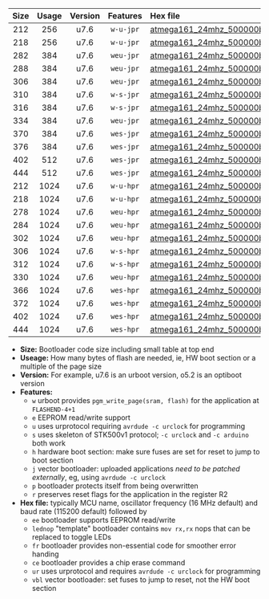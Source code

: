 |Size|Usage|Version|Features|Hex file|
|:-:|:-:|:-:|:-:|:--|
|212|256|u7.6|`w-u-jpr`|[atmega161_24mhz_500000bps_ur_vbl.hex](https://raw.githubusercontent.com/stefanrueger/urboot/main/atmega161_24mhz_500000bps_ur_vbl.hex)|
|218|256|u7.6|`w-u-jpr`|[atmega161_24mhz_500000bps_lednop_ur_vbl.hex](https://raw.githubusercontent.com/stefanrueger/urboot/main/atmega161_24mhz_500000bps_lednop_ur_vbl.hex)|
|282|384|u7.6|`weu-jpr`|[atmega161_24mhz_500000bps_ee_ur_vbl.hex](https://raw.githubusercontent.com/stefanrueger/urboot/main/atmega161_24mhz_500000bps_ee_ur_vbl.hex)|
|288|384|u7.6|`weu-jpr`|[atmega161_24mhz_500000bps_ee_lednop_ur_vbl.hex](https://raw.githubusercontent.com/stefanrueger/urboot/main/atmega161_24mhz_500000bps_ee_lednop_ur_vbl.hex)|
|306|384|u7.6|`weu-jpr`|[atmega161_24mhz_500000bps_ee_lednop_fr_ur_vbl.hex](https://raw.githubusercontent.com/stefanrueger/urboot/main/atmega161_24mhz_500000bps_ee_lednop_fr_ur_vbl.hex)|
|310|384|u7.6|`w-s-jpr`|[atmega161_24mhz_500000bps_vbl.hex](https://raw.githubusercontent.com/stefanrueger/urboot/main/atmega161_24mhz_500000bps_vbl.hex)|
|316|384|u7.6|`w-s-jpr`|[atmega161_24mhz_500000bps_lednop_vbl.hex](https://raw.githubusercontent.com/stefanrueger/urboot/main/atmega161_24mhz_500000bps_lednop_vbl.hex)|
|334|384|u7.6|`weu-jpr`|[atmega161_24mhz_500000bps_ee_lednop_fr_ce_ur_vbl.hex](https://raw.githubusercontent.com/stefanrueger/urboot/main/atmega161_24mhz_500000bps_ee_lednop_fr_ce_ur_vbl.hex)|
|370|384|u7.6|`wes-jpr`|[atmega161_24mhz_500000bps_ee_vbl.hex](https://raw.githubusercontent.com/stefanrueger/urboot/main/atmega161_24mhz_500000bps_ee_vbl.hex)|
|376|384|u7.6|`wes-jpr`|[atmega161_24mhz_500000bps_ee_lednop_vbl.hex](https://raw.githubusercontent.com/stefanrueger/urboot/main/atmega161_24mhz_500000bps_ee_lednop_vbl.hex)|
|402|512|u7.6|`wes-jpr`|[atmega161_24mhz_500000bps_ee_lednop_fr_vbl.hex](https://raw.githubusercontent.com/stefanrueger/urboot/main/atmega161_24mhz_500000bps_ee_lednop_fr_vbl.hex)|
|444|512|u7.6|`wes-jpr`|[atmega161_24mhz_500000bps_ee_lednop_fr_ce_vbl.hex](https://raw.githubusercontent.com/stefanrueger/urboot/main/atmega161_24mhz_500000bps_ee_lednop_fr_ce_vbl.hex)|
|212|1024|u7.6|`w-u-hpr`|[atmega161_24mhz_500000bps_ur.hex](https://raw.githubusercontent.com/stefanrueger/urboot/main/atmega161_24mhz_500000bps_ur.hex)|
|218|1024|u7.6|`w-u-hpr`|[atmega161_24mhz_500000bps_lednop_ur.hex](https://raw.githubusercontent.com/stefanrueger/urboot/main/atmega161_24mhz_500000bps_lednop_ur.hex)|
|278|1024|u7.6|`weu-hpr`|[atmega161_24mhz_500000bps_ee_ur.hex](https://raw.githubusercontent.com/stefanrueger/urboot/main/atmega161_24mhz_500000bps_ee_ur.hex)|
|284|1024|u7.6|`weu-hpr`|[atmega161_24mhz_500000bps_ee_lednop_ur.hex](https://raw.githubusercontent.com/stefanrueger/urboot/main/atmega161_24mhz_500000bps_ee_lednop_ur.hex)|
|302|1024|u7.6|`weu-hpr`|[atmega161_24mhz_500000bps_ee_lednop_fr_ur.hex](https://raw.githubusercontent.com/stefanrueger/urboot/main/atmega161_24mhz_500000bps_ee_lednop_fr_ur.hex)|
|306|1024|u7.6|`w-s-hpr`|[atmega161_24mhz_500000bps.hex](https://raw.githubusercontent.com/stefanrueger/urboot/main/atmega161_24mhz_500000bps.hex)|
|312|1024|u7.6|`w-s-hpr`|[atmega161_24mhz_500000bps_lednop.hex](https://raw.githubusercontent.com/stefanrueger/urboot/main/atmega161_24mhz_500000bps_lednop.hex)|
|330|1024|u7.6|`weu-hpr`|[atmega161_24mhz_500000bps_ee_lednop_fr_ce_ur.hex](https://raw.githubusercontent.com/stefanrueger/urboot/main/atmega161_24mhz_500000bps_ee_lednop_fr_ce_ur.hex)|
|366|1024|u7.6|`wes-hpr`|[atmega161_24mhz_500000bps_ee.hex](https://raw.githubusercontent.com/stefanrueger/urboot/main/atmega161_24mhz_500000bps_ee.hex)|
|372|1024|u7.6|`wes-hpr`|[atmega161_24mhz_500000bps_ee_lednop.hex](https://raw.githubusercontent.com/stefanrueger/urboot/main/atmega161_24mhz_500000bps_ee_lednop.hex)|
|402|1024|u7.6|`wes-hpr`|[atmega161_24mhz_500000bps_ee_lednop_fr.hex](https://raw.githubusercontent.com/stefanrueger/urboot/main/atmega161_24mhz_500000bps_ee_lednop_fr.hex)|
|444|1024|u7.6|`wes-hpr`|[atmega161_24mhz_500000bps_ee_lednop_fr_ce.hex](https://raw.githubusercontent.com/stefanrueger/urboot/main/atmega161_24mhz_500000bps_ee_lednop_fr_ce.hex)|

- **Size:** Bootloader code size including small table at top end
- **Useage:** How many bytes of flash are needed, ie, HW boot section or a multiple of the page size
- **Version:** For example, u7.6 is an urboot version, o5.2 is an optiboot version
- **Features:**
  + `w` urboot provides `pgm_write_page(sram, flash)` for the application at `FLASHEND-4+1`
  + `e` EEPROM read/write support
  + `u` uses urprotocol requiring `avrdude -c urclock` for programming
  + `s` uses skeleton of STK500v1 protocol; `-c urclock` and `-c arduino` both work
  + `h` hardware boot section: make sure fuses are set for reset to jump to boot section
  + `j` vector bootloader: uploaded applications *need to be patched externally*, eg, using `avrdude -c urclock`
  + `p` bootloader protects itself from being overwritten
  + `r` preserves reset flags for the application in the register R2
- **Hex file:** typically MCU name, oscillator frequency (16 MHz default) and baud rate (115200 default) followed by
  + `ee` bootloader supports EEPROM read/write
  + `lednop` "template" bootloader contains `mov rx,rx` nops that can be replaced to toggle LEDs
  + `fr` bootloader provides non-essential code for smoother error handing
  + `ce` bootloader provides a chip erase command
  + `ur` uses urprotocol and requires `avrdude -c urclock` for programming
  + `vbl` vector bootloader: set fuses to jump to reset, not the HW boot section
